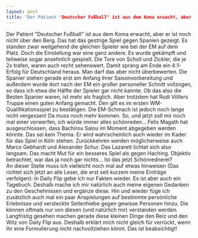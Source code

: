 ```yaml
---
layout: post
title: "Der Patient "Deutscher Fußball" ist aus dem Koma erwacht, aber er ist noch nicht über den Berg."
---
```


Der Patient "Deutscher Fußball" ist aus dem Koma erwacht, aber er ist noch nicht über den Berg. Das hat das gestrige Spiel gegen Spanien gezeigt. Es standen zwar weitgehend die gleichen Spieler wie bei der EM auf dem Platz. Doch die Einstellung war eine ganz andere. Es wurde gekämpft und teilweise sogar ansehnlich gespielt. Die Tore von Scholl und Zickler, die je 2x trafen, waren auch recht sehenswert. Damit sprang am Ende ein 4:1-Erfolg für Deutschland heraus. Man darf das aber nicht überbewerten. Die Spanier stehen gerade erst am Anfang ihrer Saisonvorbereitung und außerdem wurde dort nach der EM ein großer personeller Schnitt vollzogen, so dass ich etwa die Hälfte der Spieler gar nicht kannte. Ob das also die Besten Spanier waren, ist mehr als fraglich. Aber trotzdem hat Rudi Völlers Truppe einen guten Anfang gemacht. Den gilt es im ersten WM-Qualifikationsspiel zu bestätigen. Die EM-Schmach ist jedoch noch lange nicht vergessen! Da muss noch mehr kommen. So, und jetzt soll mir noch mal einer vorwerfen, ich würde immer alles schönreden... Felix Magath hat ausgeschlossen, dass Bachirou Salou im Moment abgegeben werden könnte. Das sei kein Thema. Er wird wahrscheinlich auch wieder im Kader für das Spiel in Köln stehen. Zurückkehren werden möglicherweise auch Marco Gebhardt und Alexander Schur. Das Lazarett lichtet sich also langsam. Das macht Mut für ein besseres Spiel als gegen Haching. Objektiv betrachtet, war das ja noch gar nichts... Ist das jetzt Schönrednerei?  
An dieser Stelle muss ich vielleicht noch mal auf etwas hinweisen (Das richtet sich jetzt an alle Leser, die erst seit kurzem meine Einträge verfolgen): In Daily Flip gebe ich nur Fakten wieder. Es ist aber auch ein Tagebuch. Deshalb mache ich mir natürlich auch meine eigenen Gedanken zu den Geschehnissen und ergänze diese. Hin und wieder füge ich zusätzlich auch mal ein paar Anspielungen auf bestimmte persönliche Erlebnisse und versteckte Seitenhiebe gegen gewisse Personen hinzu. Die können oftmals nur von diesen (und natürlich mir) verstanden werden. Langfristig gesehen machen gerade diese kleinen Dinge den Reiz und den Witz von Daily Flip aus. Deshalb erklärt mich nicht gleich für verrückt, wenn ihr eine Formulierung nicht nachvollziehen könnt. Das ist beabsichtigt!
